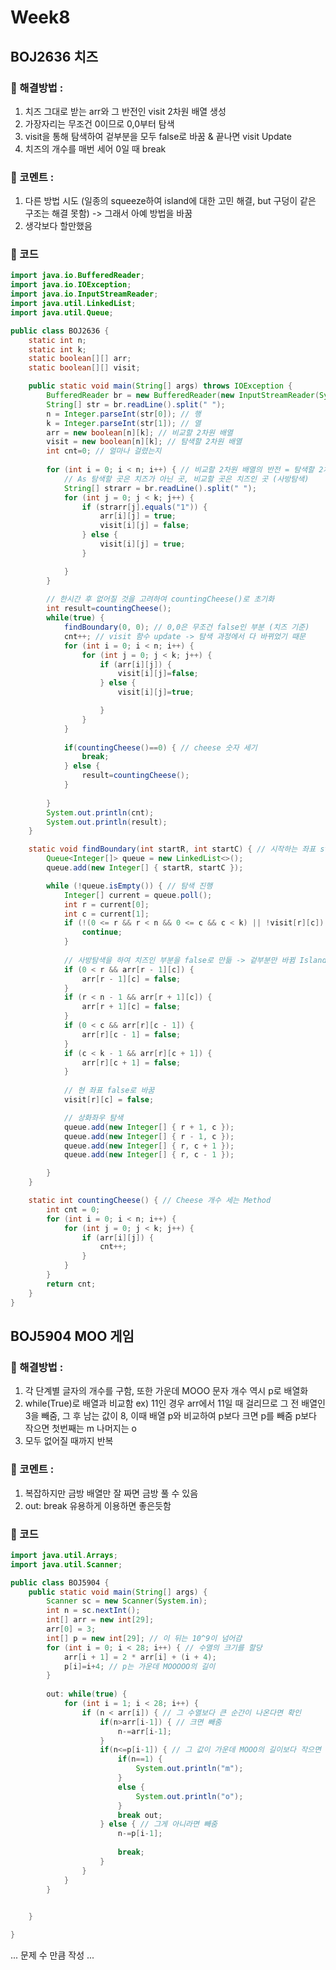 # Week8
## BOJ2636 치즈
### 🎈 해결방법 :
<!-- 해결 방법 -->
1. 치즈 그대로 받는 arr와 그 반전인 visit 2차원 배열 생성
2. 가장자리는 무조건 0이므로 0,0부터 탐색
3. visit을 통해 탐색하여 겉부분을 모두 false로 바꿈 & 끝나면 visit Update
4. 치즈의 개수를 매번 세어 0일 때 break

### 💬 코멘트 :
<!-- 문제에 대한 코멘트 작성 -->
1. 다른 방법 시도 (일종의 squeeze하여 island에 대한 고민 해결, but 구덩이 같은 구조는 해결 못함) -> 그래서 아예 방법을 바꿈
2. 생각보다 할만했음

### 📄 코드
```java
import java.io.BufferedReader;
import java.io.IOException;
import java.io.InputStreamReader;
import java.util.LinkedList;
import java.util.Queue;

public class BOJ2636 {
	static int n;
	static int k;
	static boolean[][] arr;
	static boolean[][] visit;

	public static void main(String[] args) throws IOException {
		BufferedReader br = new BufferedReader(new InputStreamReader(System.in));
		String[] str = br.readLine().split(" ");
		n = Integer.parseInt(str[0]); // 행
		k = Integer.parseInt(str[1]); // 열
		arr = new boolean[n][k]; // 비교할 2차원 배열
		visit = new boolean[n][k]; // 탐색할 2차원 배열
		int cnt=0; // 얼마나 걸렸는지
		
		for (int i = 0; i < n; i++) { // 비교할 2차원 배열의 반전 = 탐색할 2차원 배열 
			// As 탐색할 곳은 치즈가 아닌 곳, 비교할 곳은 치즈인 곳 (사방탐색)
			String[] strarr = br.readLine().split(" ");
			for (int j = 0; j < k; j++) {
				if (strarr[j].equals("1")) {
					arr[i][j] = true;
					visit[i][j] = false;
				} else {
					visit[i][j] = true;
				}

			}
		}
		
		// 한시간 후 없어질 것을 고려하여 countingCheese()로 초기화
		int result=countingCheese();
		while(true) {
			findBoundary(0, 0); // 0,0은 무조건 false인 부분 (치즈 기준)
			cnt++; // visit 함수 update -> 탐색 과정에서 다 바뀌었기 때문
			for (int i = 0; i < n; i++) {
				for (int j = 0; j < k; j++) {
					if (arr[i][j]) {
						visit[i][j]=false;
					} else {
						visit[i][j]=true;

					}
				}
			}
			
			if(countingCheese()==0) { // cheese 숫자 세기
				break;
			} else {
				result=countingCheese();
			}
			
		}
		System.out.println(cnt);
		System.out.println(result);
	}

	static void findBoundary(int startR, int startC) { // 시작하는 좌표 startR, startC (사실상 0,0임)
		Queue<Integer[]> queue = new LinkedList<>();
		queue.add(new Integer[] { startR, startC });

		while (!queue.isEmpty()) { // 탐색 진행
			Integer[] current = queue.poll();
			int r = current[0];
			int c = current[1];
			if (!(0 <= r && r < n && 0 <= c && c < k) || !visit[r][c]) { // 배열 벗어난 곳이나, 이미 visit한 곳이면 가지 않음
				continue;
			}
			
			// 사방탐색을 하여 치즈인 부분을 false로 만듦 -> 겉부분만 바뀜 Island 내부는 탐색 진행 x
			if (0 < r && arr[r - 1][c]) {
				arr[r - 1][c] = false;
			}
			if (r < n - 1 && arr[r + 1][c]) {
				arr[r + 1][c] = false;
			}
			if (0 < c && arr[r][c - 1]) {
				arr[r][c - 1] = false;
			}
			if (c < k - 1 && arr[r][c + 1]) {
				arr[r][c + 1] = false;
			}
			
			// 현 좌표 false로 바꿈
			visit[r][c] = false;

			// 상화좌우 탐색
			queue.add(new Integer[] { r + 1, c });
			queue.add(new Integer[] { r - 1, c });
			queue.add(new Integer[] { r, c + 1 });
			queue.add(new Integer[] { r, c - 1 });

		}
	}

	static int countingCheese() { // Cheese 개수 세는 Method
		int cnt = 0;
		for (int i = 0; i < n; i++) {
			for (int j = 0; j < k; j++) {
				if (arr[i][j]) {
					cnt++;
				}
			}
		}
		return cnt;
	}
}

```

## BOJ5904 MOO 게임
### 🎈 해결방법 :
<!-- 해결 방법 -->
1. 각 단계별 글자의 개수를 구함, 또한 가운데 MOOO 문자 개수 역시 p로 배열화
2. while(True)로  배열과 비교함 ex) 11인 경우 arr에서 11일 때 걸리므로 그 전 배열인 3을 빼줌, 그 후 남는 값이 8, 이때 배열 p와 비교하여 p보다 크면 p를 빼줌 p보다 작으면 첫번째는 m 나머지는 o
2. 모두 없어질 때까지 반복

### 💬 코멘트 :
<!-- 문제에 대한 코멘트 작성 -->
1. 복잡하지만 금방 배열만 잘 짜면 금방 풀 수 있음
2. out: break 유용하게 이용하면 좋은듯함

### 📄 코드
```java
import java.util.Arrays;
import java.util.Scanner;

public class BOJ5904 {
	public static void main(String[] args) {
		Scanner sc = new Scanner(System.in);
		int n = sc.nextInt();
		int[] arr = new int[29];
		arr[0] = 3;
		int[] p = new int[29]; // 이 뒤는 10^9이 넘어감
		for (int i = 0; i < 28; i++) { // 수열의 크기를 할당
			arr[i + 1] = 2 * arr[i] + (i + 4);
			p[i]=i+4; // p는 가운데 MOOOOO의 길이
		}
		
		out: while(true) {
			for (int i = 1; i < 28; i++) {
				if (n < arr[i]) { // 그 수열보다 큰 순간이 나온다면 확인
					if(n>arr[i-1]) { // 크면 빼줌
						n-=arr[i-1];
					}
					if(n<=p[i-1]) { // 그 값이 가운데 MOOO의 길이보다 작으면 out:break
						if(n==1) {
							System.out.println("m");
						} 
						else {
							System.out.println("o");
						}
						break out;
					} else { // 그게 아니라면 빼줌
						n-=p[i-1];
						
						break;
					}
				}
			}
		}
		

	}

}

```
... 문제 수 만큼 작성 ...